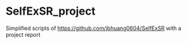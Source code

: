 # SelfExSR_project
Simplified scripts of https://github.com/jbhuang0604/SelfExSR with a project report 
